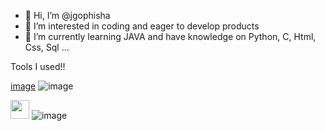 - 👋 Hi, I’m @jgophisha
- 👀 I’m interested in coding and eager to develop products
- 🌱 I’m currently learning JAVA and have knowledge on Python, C, Html, Css, Sql 
...

<!---
jgophisha/jgophisha is a ✨ special ✨ repository because its `README.md` (this file) appears on your GitHub profile.
You can click the Preview link to take a look at your changes.
--->
Tools I used!!


[image](https://github.com/user-attachments/assets/3927d481-f938-4b70-8071-c2d33852f353) ![image](https://github.com/user-attachments/assets/e3af7c05-5499-4b06-a78b-42dfd36a4e0e)

[<img src="./assets/sql.svg" width="30" />](./link/to/sql/file)
![image](https://github.com/user-attachments/assets/d20d65a3-8136-41d7-83b0-b5280b757d27)

